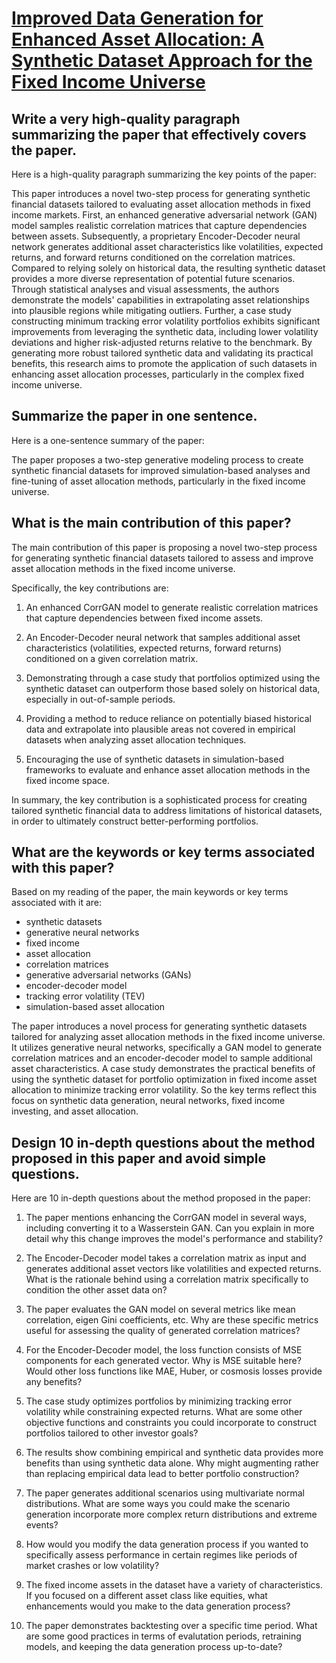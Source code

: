 # [Improved Data Generation for Enhanced Asset Allocation: A Synthetic   Dataset Approach for the Fixed Income Universe](https://arxiv.org/abs/2311.16004)

## Write a very high-quality paragraph summarizing the paper that effectively covers the paper.

 Here is a high-quality paragraph summarizing the key points of the paper:

This paper introduces a novel two-step process for generating synthetic financial datasets tailored to evaluating asset allocation methods in fixed income markets. First, an enhanced generative adversarial network (GAN) model samples realistic correlation matrices that capture dependencies between assets. Subsequently, a proprietary Encoder-Decoder neural network generates additional asset characteristics like volatilities, expected returns, and forward returns conditioned on the correlation matrices. Compared to relying solely on historical data, the resulting synthetic dataset provides a more diverse representation of potential future scenarios. Through statistical analyses and visual assessments, the authors demonstrate the models' capabilities in extrapolating asset relationships into plausible regions while mitigating outliers. Further, a case study constructing minimum tracking error volatility portfolios exhibits significant improvements from leveraging the synthetic data, including lower volatility deviations and higher risk-adjusted returns relative to the benchmark. By generating more robust tailored synthetic data and validating its practical benefits, this research aims to promote the application of such datasets in enhancing asset allocation processes, particularly in the complex fixed income universe.


## Summarize the paper in one sentence.

 Here is a one-sentence summary of the paper:

The paper proposes a two-step generative modeling process to create synthetic financial datasets for improved simulation-based analyses and fine-tuning of asset allocation methods, particularly in the fixed income universe.


## What is the main contribution of this paper?

 The main contribution of this paper is proposing a novel two-step process for generating synthetic financial datasets tailored to assess and improve asset allocation methods in the fixed income universe. 

Specifically, the key contributions are:

1) An enhanced CorrGAN model to generate realistic correlation matrices that capture dependencies between fixed income assets.

2) An Encoder-Decoder neural network that samples additional asset characteristics (volatilities, expected returns, forward returns) conditioned on a given correlation matrix. 

3) Demonstrating through a case study that portfolios optimized using the synthetic dataset can outperform those based solely on historical data, especially in out-of-sample periods.

4) Providing a method to reduce reliance on potentially biased historical data and extrapolate into plausible areas not covered in empirical datasets when analyzing asset allocation techniques.

5) Encouraging the use of synthetic datasets in simulation-based frameworks to evaluate and enhance asset allocation methods in the fixed income space.

In summary, the key contribution is a sophisticated process for creating tailored synthetic financial data to address limitations of historical datasets, in order to ultimately construct better-performing portfolios.


## What are the keywords or key terms associated with this paper?

 Based on my reading of the paper, the main keywords or key terms associated with it are:

- synthetic datasets
- generative neural networks
- fixed income
- asset allocation
- correlation matrices
- generative adversarial networks (GANs) 
- encoder-decoder model
- tracking error volatility (TEV)
- simulation-based asset allocation

The paper introduces a novel process for generating synthetic datasets tailored for analyzing asset allocation methods in the fixed income universe. It utilizes generative neural networks, specifically a GAN model to generate correlation matrices and an encoder-decoder model to sample additional asset characteristics. A case study demonstrates the practical benefits of using the synthetic dataset for portfolio optimization in fixed income asset allocation to minimize tracking error volatility. So the key terms reflect this focus on synthetic data generation, neural networks, fixed income investing, and asset allocation.


## Design 10 in-depth questions about the method proposed in this paper and avoid simple questions.

 Here are 10 in-depth questions about the method proposed in the paper:

1. The paper mentions enhancing the CorrGAN model in several ways, including converting it to a Wasserstein GAN. Can you explain in more detail why this change improves the model's performance and stability? 

2. The Encoder-Decoder model takes a correlation matrix as input and generates additional asset vectors like volatilities and expected returns. What is the rationale behind using a correlation matrix specifically to condition the other asset data on?

3. The paper evaluates the GAN model on several metrics like mean correlation, eigen Gini coefficients, etc. Why are these specific metrics useful for assessing the quality of generated correlation matrices?

4. For the Encoder-Decoder model, the loss function consists of MSE components for each generated vector. Why is MSE suitable here? Would other loss functions like MAE, Huber, or cosmosis losses provide any benefits?

5. The case study optimizes portfolios by minimizing tracking error volatility while constraining expected returns. What are some other objective functions and constraints you could incorporate to construct portfolios tailored to other investor goals?

6. The results show combining empirical and synthetic data provides more benefits than using synthetic data alone. Why might augmenting rather than replacing empirical data lead to better portfolio construction? 

7. The paper generates additional scenarios using multivariate normal distributions. What are some ways you could make the scenario generation incorporate more complex return distributions and extreme events?

8. How would you modify the data generation process if you wanted to specifically assess performance in certain regimes like periods of market crashes or low volatility?

9. The fixed income assets in the dataset have a variety of characteristics. If you focused on a different asset class like equities, what enhancements would you make to the data generation process?

10. The paper demonstrates backtesting over a specific time period. What are some good practices in terms of evalutation periods, retraining models, and keeping the data generation process up-to-date?
